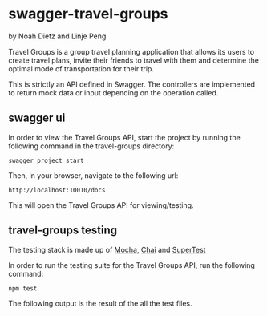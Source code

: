 # swagger-travel-groups
by Noah Dietz and Linje Peng

Travel Groups is a group travel planning application that allows its users to create travel plans,
invite their friends to travel with them and determine the optimal mode of transportation for their
trip. 

This is strictly an API defined in Swagger. The controllers are implemented to return mock data or input depending on the operation called.

## swagger ui
In order to view the Travel Groups API, start the project by running the following command in the travel-groups directory:
	
	swagger project start

Then, in your browser, navigate to the following url:

	http://localhost:10010/docs

This will open the Travel Groups API for viewing/testing.

## travel-groups testing

The testing stack is made up of [Mocha](http://mochajs.org/#running-mochas-tests), [Chai](http://chaijs.com) and [SuperTest](https://www.npmjs.com/package/supertest)

In order to run the testing suite for the Travel Groups API, run the following command:
	
	npm test

The following output is the result of the all the test files.